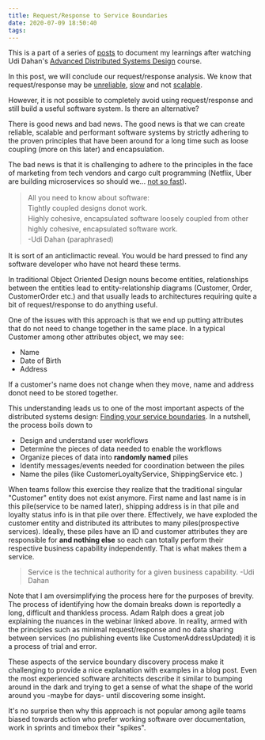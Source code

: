 ```yaml
---
title: Request/Response to Service Boundaries
date: 2020-07-09 18:50:40
tags:
---
```


This is a part of a series of [posts](../../../../tags/ADSD/) to document my learnings after watching Udi Dahan's [Advanced Distributed Systems Design](https://learn.particular.net/courses/adsd-online) course.

In this post, we will conclude our request/response analysis. We know that request/response may be [unreliable](../../../2020/06/26/Request-Response-Reliability/), [slow](../../../2020/07/02/Request-Response-Performance/) and not [scalable](../../../2020/06/29/Request-Response-Scalability/). 

However, it is not possible to completely avoid using request/response and still build a useful software system. Is there an alternative? 

There is good news and bad news. The good news is that we can create reliable, scalable and performant software systems by strictly adhering to the proven principles that have been around for a long time such as loose coupling (more on this later) and encapsulation.

The bad news is that it is challenging to adhere to the principles in the face of marketing from tech vendors and cargo cult programming (Netflix, Uber are building microservices so should we... [not so fast](http://highscalability.com/blog/2020/4/8/one-team-at-uber-is-moving-from-microservices-to-macroservic.html)).

<blockquote style="text-align:left; line-height:1.5">
All you need to know about software:<br />Tightly coupled designs donot work.<br />Highly cohesive, encapsulated software loosely coupled from other<br />highly cohesive, encapsulated software work. <br /> 
-Udi Dahan (paraphrased)
</blockquote>

It is sort of an anticlimactic reveal. You would be hard pressed to find any software developer who have not heard these terms.

In traditional Object Oriented Design nouns become entities, relationships between the entities lead to entity-relationship diagrams (Customer, Order, CustomerOrder etc.) and that usually leads to architectures requiring quite a bit of request/response to do anything useful.

One of the issues with this approach is that we end up putting attributes that do not need to change together in the same place. In a typical Customer among other attributes object, we may see:

* Name
* Date of Birth
* Address

If a customer's name does not change when they move, name and address donot need to be stored together.

This understanding leads us to one of the most important aspects of the distributed systems design: [Finding your service boundaries](https://particular.net/webinars/finding-your-service-boundaries-a-practical-guide). In a nutshell, the process boils down to

* Design and understand user workflows
* Determine the pieces of data needed to enable the workflows
* Organize pieces of data into **randomly named** piles
* Identify messages/events needed for coordination between the piles
* Name the piles (like CustomerLoyaltyService, ShippingService etc. )

When teams follow this exercise they realize that the traditional singular "Customer" entity does not exist anymore. First name and last name is in this pile(service to be named later), shipping address is in that pile and loyalty status info is in that pile over there. Effectively, we have exploded the customer entity and distributed its attributes to many piles(prospective services). Ideally, these piles have an ID and customer attributes they are responsible for **and nothing else** so each can totally perform their respective business capability independently. That is what makes them a service.

> Service is the technical authority for a given business capability. 
> -Udi Dahan

Note that I am oversimplifying the process here for the purposes of brevity. The process of identifying how the domain breaks down is reportedly a long, difficult and thankless process. Adam Ralph does a great job explaining the nuances in the webinar linked above. In reality, armed with the principles such as minimal request/response and no data sharing between services (no publishing events like CustomerAddressUpdated) it is a process of trial and error.

These aspects of the service boundary discovery process make it challenging to provide a nice explanation with examples in a blog post. Even the most experienced software architects describe it similar to bumping around in the dark and trying to get a sense of what the shape of the world around you -maybe for days- until discovering some insight.

It's no surprise then why this approach is not popular among agile teams biased towards action who prefer working software over documentation, work in sprints and timebox their "spikes".
